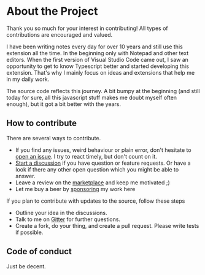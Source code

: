 # About the Project
Thank you so much for your interest in contributing! All types of contributions are encouraged and valued. 

I have been writing notes every day for over 10 years and still use this extension all the time. In the beginning only with Notepad and other text editors. When the first version of Visual Studio Code came out, I saw an opportunity to get to know Typescript better and started developing this extension.  That's why I mainly focus on ideas and extensions that help me in my daily work.

The source code reflects this journey. A bit bumpy at the beginning (and still today for sure, all this javascript stuff makes me doubt myself often enough), but it got a bit better with the years. 

## How to contribute

There are several ways to contribute.

* If you find any issues, weird behaviour or plain error, don't hesitate to [open an issue](https://github.com/pajoma/vscode-journal/issues/new). I try to react timely, but don't count on it. 
* [Start a discussion](https://github.com/pajoma/vscode-journal/discussions/new) if you have question or feature requests. Or have a look if there any other open question which you might be able to answer. 
* Leave a review on the [marketplace](https://marketplace.visualstudio.com/items?itemName=pajoma.vscode-journal&ssr=false#review-details) and keep me motivated ;)
* Let me buy a beer by [sponsoring](https://github.com/sponsors/pajoma) my work here

If you plan to contribute with updates to the source, follow these steps

* Outline your idea in the discussions. 
* Talk to me on [Gitter](https://gitter.im/dictyo) for further questions. 
* Create a fork, do your thing, and create a pull request. Please write tests if possible. 

## Code of conduct

Just be decent. 
